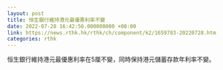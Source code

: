 ```yaml
---
layout: post
title: 恒生銀行維持港元最優惠利率不變
date: 2022-07-28 16:42:56.000000000 +08:00
link: https://news.rthk.hk/rthk/ch/component/k2/1659783-20220728.htm
categories: rthk
---
```


恒生銀行維持港元最優惠利率在5厘不變，同時保持港元儲蓄存款年利率不變。
